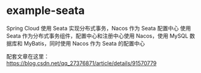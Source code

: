 # example-seata 
Spring Cloud 使用 Seata 实现分布式事务，Nacos 作为 Seata 配置中心
使用 Seata 作为分布式事务组件，配置中心和注册中心使用 Nacos，使用 MySQL 数据库和 MyBatis，同时使用 Nacos 作为 Seata 的配置中心

配套文章在这里：https://blog.csdn.net/qq_27376871/article/details/91570779
